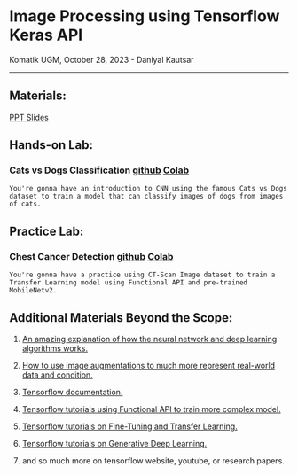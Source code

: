 # Image Processing using Tensorflow Keras API

Komatik UGM, October 28, 2023 - Daniyal Kautsar

---

## Materials:
[PPT Slides](https://github.com/mdaniyalk/intro-comviz-komatik/blob/main/Intro_to_CV.pdf)

## Hands-on Lab:

### Cats vs Dogs Classification [github](https://github.com/mdaniyalk/intro-comviz-komatik/blob/main/Cats_vs_Dogs_hands_on.ipynb) [Colab](https://colab.research.google.com/github/mdaniyalk/intro-comviz-komatik/blob/main/Cats_vs_Dogs_hands_on.ipynb)

`You're gonna have an introduction to CNN using the famous Cats vs Dogs dataset to train a model that can classify images of dogs from images of cats.`

## Practice Lab:

### Chest Cancer Detection [github](https://github.com/mdaniyalk/intro-comviz-komatik/blob/main/chest_cancer_detection.ipynb) [Colab](https://colab.research.google.com/github/mdaniyalk/intro-comviz-komatik/blob/main/chest_cancer_detection.ipynb)

`You're gonna have a practice using CT-Scan Image dataset to train a Transfer Learning model using Functional API and pre-trained MobileNetv2.`

## Additional Materials Beyond the Scope:

1. [An amazing explanation of how the neural network and deep learning algorithms works.](https://youtube.com/playlist?list=PLZHQObOWTQDNU6R1_67000Dx_ZCJB-3pi)

2. [How to use image augmentations to much more represent real-world data and condition.](https://www.tensorflow.org/tutorials/images/data_augmentation)

3. [Tensorflow documentation.](https://www.tensorflow.org/api_docs/python/tf)

4. [Tensorflow tutorials using Functional API to train more complex model.](https://www.tensorflow.org/guide/keras/functional)

5. [Tensorflow tutorials on Fine-Tuning and Transfer Learning.](https://www.tensorflow.org/tutorials/images/transfer_learning)

6. [Tensorflow tutorials on Generative Deep Learning.](https://www.tensorflow.org/tutorials/generative)

7. and so much more on tensorflow website, youtube, or research papers.


  
